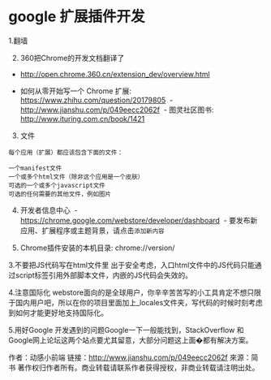 # google 扩展插件开发

1.翻墙

2. 360把Chrome的开发文档翻译了
  - http://open.chrome.360.cn/extension_dev/overview.html
  
  - 如何从零开始写一个 Chrome 扩展: https://www.zhihu.com/question/20179805
  - http://www.jianshu.com/p/049eecc2062f
  - 图灵社区图书: http://www.ituring.com.cn/book/1421
3. 文件
```
每个应用（扩展）都应该包含下面的文件：

一个manifest文件
一个或多个html文件（除非这个应用是一个皮肤）
可选的一个或多个javascript文件
可选的任何需要的其他文件，例如图片
```
4. 开发者信息中心
  - https://chrome.google.com/webstore/developer/dashboard
  - 要发布新应用、扩展程序或主题背景，请点击`添加新内容`

5. Chrome插件安装的本机目录: chrome://version/

3.不要把JS代码写在html文件里
出于安全考虑，入口html文件中的JS代码只能通过script标签引用外部脚本文件，内嵌的JS代码会失效的。

4.注意国际化
webstore面向的是全球用户，你辛辛苦苦写的小工具肯定不想只限于国内用户吧，所以在你的项目里面加上_locales文件夹，写代码的时候时刻考虑到如何才能更好地支持国际化。

5.用好Google
开发遇到的问题Google一下一般能找到，StackOverflow 和Google网上论坛这两个站点要尤其留意，大部分问题这上面�都有解决方案。

作者：动感小前端
链接：http://www.jianshu.com/p/049eecc2062f
來源：简书
著作权归作者所有。商业转载请联系作者获得授权，非商业转载请注明出处。
